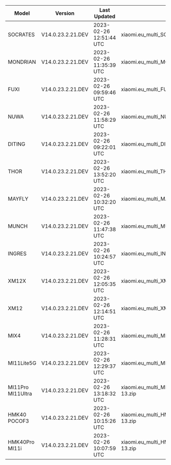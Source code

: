 | Model | Version | Last Updated | File Name | Size | Download Link |
| ---- | ---- | ---- | ---- | ---- | ---- |
| SOCRATES | V14.0.23.2.21.DEV | 2023-02-26 12:51:44 UTC | xiaomi.eu_multi_SOCRATES_V14.0.23.2.21.DEV_v14-13.zip | 5.8 GB | [SourceForge](https://sourceforge.net/projects/xiaomi-eu-multilang-miui-roms/files/xiaomi.eu/MIUI-WEEKLY-RELEASES/V14.0.23.2.21.DEV/xiaomi.eu_multi_SOCRATES_V14.0.23.2.21.DEV_v14-13.zip/download) |
| MONDRIAN | V14.0.23.2.21.DEV | 2023-02-26 11:35:39 UTC | xiaomi.eu_multi_MONDRIAN_V14.0.23.2.21.DEV_v14-13.zip | 5.3 GB | [SourceForge](https://sourceforge.net/projects/xiaomi-eu-multilang-miui-roms/files/xiaomi.eu/MIUI-WEEKLY-RELEASES/V14.0.23.2.21.DEV/xiaomi.eu_multi_MONDRIAN_V14.0.23.2.21.DEV_v14-13.zip/download) |
| FUXI | V14.0.23.2.21.DEV | 2023-02-26 09:59:46 UTC | xiaomi.eu_multi_FUXI_V14.0.23.2.21.DEV_v14-13.zip | 5.9 GB | [SourceForge](https://sourceforge.net/projects/xiaomi-eu-multilang-miui-roms/files/xiaomi.eu/MIUI-WEEKLY-RELEASES/V14.0.23.2.21.DEV/xiaomi.eu_multi_FUXI_V14.0.23.2.21.DEV_v14-13.zip/download) |
| NUWA | V14.0.23.2.21.DEV | 2023-02-26 11:58:29 UTC | xiaomi.eu_multi_NUWA_V14.0.23.2.21.DEV_v14-13.zip | 6.0 GB | [SourceForge](https://sourceforge.net/projects/xiaomi-eu-multilang-miui-roms/files/xiaomi.eu/MIUI-WEEKLY-RELEASES/V14.0.23.2.21.DEV/xiaomi.eu_multi_NUWA_V14.0.23.2.21.DEV_v14-13.zip/download) |
| DITING | V14.0.23.2.21.DEV | 2023-02-26 09:22:01 UTC | xiaomi.eu_multi_DITING_V14.0.23.2.21.DEV_v14-13.zip | 5.2 GB | [SourceForge](https://sourceforge.net/projects/xiaomi-eu-multilang-miui-roms/files/xiaomi.eu/MIUI-WEEKLY-RELEASES/V14.0.23.2.21.DEV/xiaomi.eu_multi_DITING_V14.0.23.2.21.DEV_v14-13.zip/download) |
| THOR | V14.0.23.2.21.DEV | 2023-02-26 13:52:20 UTC | xiaomi.eu_multi_THOR_V14.0.23.2.21.DEV_v14-13.zip | 5.5 GB | [SourceForge](https://sourceforge.net/projects/xiaomi-eu-multilang-miui-roms/files/xiaomi.eu/MIUI-WEEKLY-RELEASES/V14.0.23.2.21.DEV/xiaomi.eu_multi_THOR_V14.0.23.2.21.DEV_v14-13.zip/download) |
| MAYFLY | V14.0.23.2.21.DEV | 2023-02-26 10:32:20 UTC | xiaomi.eu_multi_MAYFLY_V14.0.23.2.21.DEV_v14-13.zip | 5.3 GB | [SourceForge](https://sourceforge.net/projects/xiaomi-eu-multilang-miui-roms/files/xiaomi.eu/MIUI-WEEKLY-RELEASES/V14.0.23.2.21.DEV/xiaomi.eu_multi_MAYFLY_V14.0.23.2.21.DEV_v14-13.zip/download) |
| MUNCH | V14.0.23.2.21.DEV | 2023-02-26 11:47:38 UTC | xiaomi.eu_multi_MUNCH_V14.0.23.2.21.DEV_v14-13.zip | 4.5 GB | [SourceForge](https://sourceforge.net/projects/xiaomi-eu-multilang-miui-roms/files/xiaomi.eu/MIUI-WEEKLY-RELEASES/V14.0.23.2.21.DEV/xiaomi.eu_multi_MUNCH_V14.0.23.2.21.DEV_v14-13.zip/download) |
| INGRES | V14.0.23.2.21.DEV | 2023-02-26 10:24:57 UTC | xiaomi.eu_multi_INGRES_V14.0.23.2.21.DEV_v14-13.zip | 5.1 GB | [SourceForge](https://sourceforge.net/projects/xiaomi-eu-multilang-miui-roms/files/xiaomi.eu/MIUI-WEEKLY-RELEASES/V14.0.23.2.21.DEV/xiaomi.eu_multi_INGRES_V14.0.23.2.21.DEV_v14-13.zip/download) |
| XM12X | V14.0.23.2.21.DEV | 2023-02-26 12:05:35 UTC | xiaomi.eu_multi_XM12X_V14.0.23.2.21.DEV_v14-13.zip | 4.5 GB | [SourceForge](https://sourceforge.net/projects/xiaomi-eu-multilang-miui-roms/files/xiaomi.eu/MIUI-WEEKLY-RELEASES/V14.0.23.2.21.DEV/xiaomi.eu_multi_XM12X_V14.0.23.2.21.DEV_v14-13.zip/download) |
| XM12 | V14.0.23.2.21.DEV | 2023-02-26 12:14:51 UTC | xiaomi.eu_multi_XM12_V14.0.23.2.21.DEV_v14-13.zip | 5.1 GB | [SourceForge](https://sourceforge.net/projects/xiaomi-eu-multilang-miui-roms/files/xiaomi.eu/MIUI-WEEKLY-RELEASES/V14.0.23.2.21.DEV/xiaomi.eu_multi_XM12_V14.0.23.2.21.DEV_v14-13.zip/download) |
| MIX4 | V14.0.23.2.21.DEV | 2023-02-26 11:28:31 UTC | xiaomi.eu_multi_MIX4_V14.0.23.2.21.DEV_v14-13.zip | 5.2 GB | [SourceForge](https://sourceforge.net/projects/xiaomi-eu-multilang-miui-roms/files/xiaomi.eu/MIUI-WEEKLY-RELEASES/V14.0.23.2.21.DEV/xiaomi.eu_multi_MIX4_V14.0.23.2.21.DEV_v14-13.zip/download) |
| MI11Lite5G | V14.0.23.2.21.DEV | 2023-02-26 12:29:37 UTC | xiaomi.eu_multi_MI11Lite5G_V14.0.23.2.21.DEV_v14-13.zip | 4.9 GB | [SourceForge](https://sourceforge.net/projects/xiaomi-eu-multilang-miui-roms/files/xiaomi.eu/MIUI-WEEKLY-RELEASES/V14.0.23.2.21.DEV/xiaomi.eu_multi_MI11Lite5G_V14.0.23.2.21.DEV_v14-13.zip/download) |
| MI11Pro MI11Ultra | V14.0.23.2.21.DEV | 2023-02-26 13:18:32 UTC | xiaomi.eu_multi_MI11Pro_MI11Ultra_V14.0.23.2.21.DEV_v14-13.zip | 5.1 GB | [SourceForge](https://sourceforge.net/projects/xiaomi-eu-multilang-miui-roms/files/xiaomi.eu/MIUI-WEEKLY-RELEASES/V14.0.23.2.21.DEV/xiaomi.eu_multi_MI11Pro_MI11Ultra_V14.0.23.2.21.DEV_v14-13.zip/download) |
| HMK40 POCOF3 | V14.0.23.2.21.DEV | 2023-02-26 10:15:26 UTC | xiaomi.eu_multi_HMK40_POCOF3_V14.0.23.2.21.DEV_v14-13.zip | 4.4 GB | [SourceForge](https://sourceforge.net/projects/xiaomi-eu-multilang-miui-roms/files/xiaomi.eu/MIUI-WEEKLY-RELEASES/V14.0.23.2.21.DEV/xiaomi.eu_multi_HMK40_POCOF3_V14.0.23.2.21.DEV_v14-13.zip/download) |
| HMK40Pro MI11i | V14.0.23.2.21.DEV | 2023-02-26 10:07:59 UTC | xiaomi.eu_multi_HMK40Pro_MI11i_V14.0.23.2.21.DEV_v14-13.zip | 4.9 GB | [SourceForge](https://sourceforge.net/projects/xiaomi-eu-multilang-miui-roms/files/xiaomi.eu/MIUI-WEEKLY-RELEASES/V14.0.23.2.21.DEV/xiaomi.eu_multi_HMK40Pro_MI11i_V14.0.23.2.21.DEV_v14-13.zip/download) |
